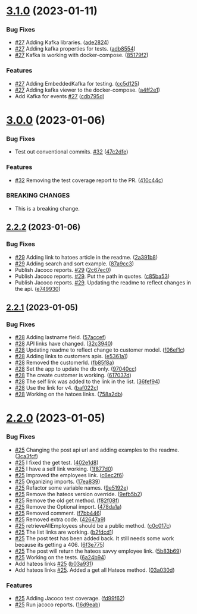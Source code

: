 # [3.1.0](https://github.com/winmicroservices/demo/compare/v3.0.0...v3.1.0) (2023-01-11)


### Bug Fixes

* [#27](https://github.com/winmicroservices/demo/issues/27) Adding Kafka libraries. ([ade2824](https://github.com/winmicroservices/demo/commit/ade28246a4623a1ffd89c55d67c5f1336614d5d5))
* [#27](https://github.com/winmicroservices/demo/issues/27) Adding kafka properties for tests. ([adb8554](https://github.com/winmicroservices/demo/commit/adb8554aed4419bd484cc52105784c82e6af5a70))
* [#27](https://github.com/winmicroservices/demo/issues/27) Kafka is working with docker-compose. ([85179f2](https://github.com/winmicroservices/demo/commit/85179f2567ff0244e25c55fa34e3e77cba3163f6))


### Features

* [#27](https://github.com/winmicroservices/demo/issues/27) Adding EmbeddedKafka for testing. ([cc5d125](https://github.com/winmicroservices/demo/commit/cc5d125fa39daada3b023e9953b71a1b58f1b494))
* [#27](https://github.com/winmicroservices/demo/issues/27) Adding kafka viewer to the docker-compose. ([a4ff2e1](https://github.com/winmicroservices/demo/commit/a4ff2e1096b609c09409da284061cb637f784a34))
* Add Kafka for events [#27](https://github.com/winmicroservices/demo/issues/27) ([cdb795d](https://github.com/winmicroservices/demo/commit/cdb795deae89e19dea3baabcadc875bfa02d872c))



# [3.0.0](https://github.com/winmicroservices/demo/compare/v2.2.2...v3.0.0) (2023-01-06)


### Bug Fixes

* Test out conventional commits. [#32](https://github.com/winmicroservices/demo/issues/32) ([47c2dfe](https://github.com/winmicroservices/demo/commit/47c2dfe76ebb53afc4cc0915306d94a248bf17a2))


### Features

* [#32](https://github.com/winmicroservices/demo/issues/32) Removing the test coverage report to the PR. ([410c44c](https://github.com/winmicroservices/demo/commit/410c44c7bcddbea1fb3f79d22f40b03a83509495))


### BREAKING CHANGES

* This is a breaking change.



## [2.2.2](https://github.com/winmicroservices/demo/compare/v2.2.1...v2.2.2) (2023-01-06)


### Bug Fixes

* [#29](https://github.com/winmicroservices/demo/issues/29) Adding link to hatoes article in the readme. ([2a391b8](https://github.com/winmicroservices/demo/commit/2a391b88e9139b60689ba823708dcb154839539e))
* [#29](https://github.com/winmicroservices/demo/issues/29) Adding search and sort example. ([87a9cc3](https://github.com/winmicroservices/demo/commit/87a9cc353557fd51a50d34bb6018daca82811086))
* Publish Jacoco reports. [#29](https://github.com/winmicroservices/demo/issues/29) ([2c67ec0](https://github.com/winmicroservices/demo/commit/2c67ec0e74f395c4645c1145f43fe205b9689cbd))
* Publish Jacoco reports. [#29](https://github.com/winmicroservices/demo/issues/29).  Put the path in quotes. ([c85ba53](https://github.com/winmicroservices/demo/commit/c85ba53dbe08cc59139a488ebf9b1ee5caa22086))
* Publish Jacoco reports. [#29](https://github.com/winmicroservices/demo/issues/29).  Updating the readme to reflect changes in the api. ([e749930](https://github.com/winmicroservices/demo/commit/e749930c69637f96245340dd678c30ea09389d64))



## [2.2.1](https://github.com/winmicroservices/demo/compare/v2.2.0...v2.2.1) (2023-01-05)


### Bug Fixes

*  [#28](https://github.com/winmicroservices/demo/issues/28) Adding lastname field. ([57accef](https://github.com/winmicroservices/demo/commit/57accef5efd5dcc002548a6703c91be1942287ad))
*  [#28](https://github.com/winmicroservices/demo/issues/28) API links have changed. ([32c3940](https://github.com/winmicroservices/demo/commit/32c3940deff572757e23e3f5b0a4fdacd1a2978b))
*  [#28](https://github.com/winmicroservices/demo/issues/28) Updating readme to reflect change to customer model. ([f06ef1c](https://github.com/winmicroservices/demo/commit/f06ef1c8442713b517852a7fc913058dc18bb40f))
* [#28](https://github.com/winmicroservices/demo/issues/28) Adding links to customers apis. ([e5361a1](https://github.com/winmicroservices/demo/commit/e5361a1853c963709945ecb71a581148c5a594b4))
* [#28](https://github.com/winmicroservices/demo/issues/28) Removed the customerId. ([fb85f8a](https://github.com/winmicroservices/demo/commit/fb85f8a1d6fbaa479327a01c427b27088dc75404))
* [#28](https://github.com/winmicroservices/demo/issues/28) Set the app to update the db only. ([97040cc](https://github.com/winmicroservices/demo/commit/97040ccd6cfac56a2512518dc8c8c1ba00639a0e))
* [#28](https://github.com/winmicroservices/demo/issues/28) The create customer is working. ([617037d](https://github.com/winmicroservices/demo/commit/617037d55cc9c908647c030ed7be9c489da4c9ab))
* [#28](https://github.com/winmicroservices/demo/issues/28) The self link was added to the link in the list. ([36fef94](https://github.com/winmicroservices/demo/commit/36fef94232a9f483318531a69835417b33b87bbf))
* [#28](https://github.com/winmicroservices/demo/issues/28) Use the link for v4. ([baf022c](https://github.com/winmicroservices/demo/commit/baf022cfe280fa05ec1b53a1aee5a254ec71ca1c))
* [#28](https://github.com/winmicroservices/demo/issues/28) Working on the hatoes links. ([758a2db](https://github.com/winmicroservices/demo/commit/758a2db5469bac20c0fa3f83a82cc509adfb2f6f))



# [2.2.0](https://github.com/winmicroservices/demo/compare/v2.1.3...v2.2.0) (2023-01-05)


### Bug Fixes

* [#25](https://github.com/winmicroservices/demo/issues/25) Changing the post api url and adding examples to the readme. ([3ca3fcf](https://github.com/winmicroservices/demo/commit/3ca3fcfe468c02ed831448a519a0a361b00e23d1))
* [#25](https://github.com/winmicroservices/demo/issues/25) I fixed the get test. ([402e1d8](https://github.com/winmicroservices/demo/commit/402e1d84a6f290c133e268fa188d80c09a51ddb9))
* [#25](https://github.com/winmicroservices/demo/issues/25) I have a self link working. ([1f877d0](https://github.com/winmicroservices/demo/commit/1f877d0609aefbe077f983438d969b12d2e00ae1))
* [#25](https://github.com/winmicroservices/demo/issues/25) Improved the employees link. ([c6ec2f6](https://github.com/winmicroservices/demo/commit/c6ec2f649a8159552147c925f8f69e9035798437))
* [#25](https://github.com/winmicroservices/demo/issues/25) Organizing imports. ([17ea839](https://github.com/winmicroservices/demo/commit/17ea839f6cbfc801d3e6674d2b3c17c364636227))
* [#25](https://github.com/winmicroservices/demo/issues/25) Refactor some variable names. ([9e5192e](https://github.com/winmicroservices/demo/commit/9e5192eaa9c6993ae2b5a2ae1b7a76849721a718))
* [#25](https://github.com/winmicroservices/demo/issues/25) Remove the hateos version override. ([9efb5b2](https://github.com/winmicroservices/demo/commit/9efb5b291ae636d85f31651dcc59eb74b68b79fe))
* [#25](https://github.com/winmicroservices/demo/issues/25) Remove the old get method. ([f82f08f](https://github.com/winmicroservices/demo/commit/f82f08f1b120f0489b5794986b1d9a6e55058c6d))
* [#25](https://github.com/winmicroservices/demo/issues/25) Remove the Optional import. ([478da1a](https://github.com/winmicroservices/demo/commit/478da1aad0d14d75e753f52a1b9e1dbed80b4fb8))
* [#25](https://github.com/winmicroservices/demo/issues/25) Removed comment. ([f7bb446](https://github.com/winmicroservices/demo/commit/f7bb44618e0de8173a9689922d17d4f513695f49))
* [#25](https://github.com/winmicroservices/demo/issues/25) Removed extra code. ([42647a9](https://github.com/winmicroservices/demo/commit/42647a98b91de3cf08ba089e8b1b2ecbff36031e))
* [#25](https://github.com/winmicroservices/demo/issues/25) retrieveAllEmployees should be a public method. ([c0c017c](https://github.com/winmicroservices/demo/commit/c0c017cba2ea91e52d4df5a6880314d5b1dee473))
* [#25](https://github.com/winmicroservices/demo/issues/25) The list links are working. ([b2fdcd1](https://github.com/winmicroservices/demo/commit/b2fdcd1808336901d32f89a0a304f85e3708ef58))
* [#25](https://github.com/winmicroservices/demo/issues/25) The post test has been added back.  It still needs some work because its getting a 406. ([6f3e775](https://github.com/winmicroservices/demo/commit/6f3e775e4fbf7595c5d3a8dc0c866319b9eb9e4b))
* [#25](https://github.com/winmicroservices/demo/issues/25) The post will return the hateos savvy employee link. ([5b83b69](https://github.com/winmicroservices/demo/commit/5b83b69d9aed0c6b2d847fc93a518b3569a697c7))
* [#25](https://github.com/winmicroservices/demo/issues/25) Working on the tests. ([6a24b94](https://github.com/winmicroservices/demo/commit/6a24b944ce08000da6558e2ce9d77cc080dd46df))
* Add hateos links [#25](https://github.com/winmicroservices/demo/issues/25) ([b03a931](https://github.com/winmicroservices/demo/commit/b03a9315aac7ac39527dbe995bbf1ece31479831))
* Add hateos links [#25](https://github.com/winmicroservices/demo/issues/25).  Added a get all Hateos method. ([03a030d](https://github.com/winmicroservices/demo/commit/03a030d624d4f09b78841679242a3c927cbeaf71))


### Features

* [#25](https://github.com/winmicroservices/demo/issues/25) Adding Jacoco test coverage. ([fd99f62](https://github.com/winmicroservices/demo/commit/fd99f62f9849da58d5724c1b92ddf50008a29a02))
* [#25](https://github.com/winmicroservices/demo/issues/25) Run jacoco reports. ([16d9eab](https://github.com/winmicroservices/demo/commit/16d9eabd9393ac4f5307ad4d228d17c9b8eadf14))



